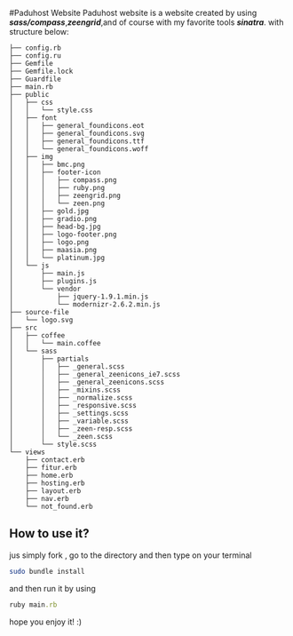 #Paduhost Website
Paduhost website is a website created by using ***sass/compass***,***zeengrid***,and of course with my favorite tools ***sinatra***. with structure below:

```
├── config.rb
├── config.ru
├── Gemfile
├── Gemfile.lock
├── Guardfile
├── main.rb
├── public
│   ├── css
│   │   └── style.css
│   ├── font
│   │   ├── general_foundicons.eot
│   │   ├── general_foundicons.svg
│   │   ├── general_foundicons.ttf
│   │   └── general_foundicons.woff
│   ├── img
│   │   ├── bmc.png
│   │   ├── footer-icon
│   │   │   ├── compass.png
│   │   │   ├── ruby.png
│   │   │   ├── zeengrid.png
│   │   │   └── zeen.png
│   │   ├── gold.jpg
│   │   ├── gradio.png
│   │   ├── head-bg.jpg
│   │   ├── logo-footer.png
│   │   ├── logo.png
│   │   ├── maasia.png
│   │   └── platinum.jpg
│   └── js
│       ├── main.js
│       ├── plugins.js
│       └── vendor
│           ├── jquery-1.9.1.min.js
│           └── modernizr-2.6.2.min.js
├── source-file
│   └── logo.svg
├── src
│   ├── coffee
│   │   └── main.coffee
│   └── sass
│       ├── partials
│       │   ├── _general.scss
│       │   ├── _general_zeenicons_ie7.scss
│       │   ├── _general_zeenicons.scss
│       │   ├── _mixins.scss
│       │   ├── _normalize.scss
│       │   ├── _responsive.scss
│       │   ├── _settings.scss
│       │   ├── _variable.scss
│       │   ├── _zeen-resp.scss
│       │   └── _zeen.scss
│       └── style.scss
└── views
    ├── contact.erb
    ├── fitur.erb
    ├── home.erb
    ├── hosting.erb
    ├── layout.erb
    ├── nav.erb
    └── not_found.erb

```
## How to use it?
jus simply fork , go to the directory and then type on your terminal
```bash
sudo bundle install
```
and then run it by using
```ruby
ruby main.rb
```

hope you enjoy it! :)
